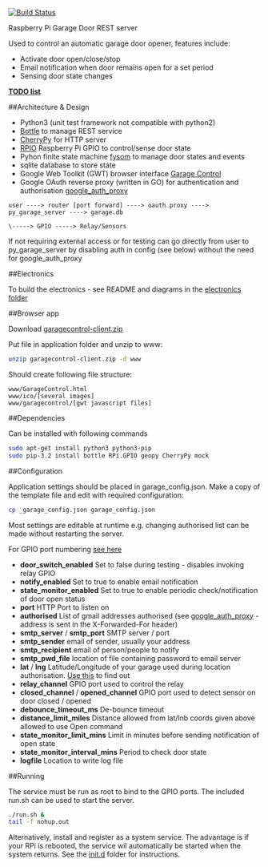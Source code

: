 [![Build Status](https://travis-ci.org/drweaver/py_garage_server.png?branch=master)](https://travis-ci.org/drweaver/py_garage_server)

Raspberry Pi Garage Door REST server

Used to control an automatic garage door opener, features include:

* Activate door open/close/stop
* Email notification when door remains open for a set period
* Sensing door state changes

[**TODO list**](https://gist.github.com/drweaver/8904740)

##Architecture & Design

* Python3 (unit test framework not compatible with python2)
* [Bottle](http://bottlepy.org/) to manage REST service
* [CherryPy](http://www.cherrypy.org) for HTTP server
* [RPIO](https://pypi.python.org/pypi/RPIO) Raspberry Pi GPIO to control/sense door state 
* Pyhon finite state machine [fysom](https://github.com/oxplot/fysom) to manage door states and events
* sqlite database to store state
* Google Web Toolkit (GWT) browser interface [Garage Control](https://github.com/drweaver/gwt_garage_control)
* Google OAuth reverse proxy (written in GO) for authentication and authorisation [google_auth_proxy](https://github.com/drweaver/google_auth_proxy)

```
user ----> router [port forward] ----> oauth proxy ----> py_garage_server ----> garage.db
                                                                        \-----> GPIO -----> Relay/Sensors
```

If not requiring external access or for testing can go directly from 
user to py_garage_server by disabling auth in config (see below) without
the need for google_auth_proxy
																		
##Electronics

To build the electronics - see README and diagrams in the [electronics folder](electronics/README.md)

##Browser app

Download [garagecontrol-client.zip](https://github.com/drweaver/gwt_garage_control/releases/latest)

Put file in application folder and unzip to www: 
```bash
unzip garagecontrol-client.zip -d www
```

Should create following file structure:
```
www/GarageControl.html
www/ico/[several images]
www/garagecontrol/[gwt javascript files] 
```

##Dependencies

Can be installed with following commands
```bash
sudo apt-get install python3 python3-pip
sudo pip-3.2 install bottle RPi.GPIO geopy CherryPy mock
```

##Configuration

Application settings should be placed in garage_config.json.  Make a copy of the template file and edit with required configuration:

```bash
cp _garage_config.json garage_config.json
```

Most settings are editable at runtime
e.g. changing authorised list can be made without restarting the server.

For GPIO port numbering [see here](http://pi.gadgetoid.com/pinout/gpio)

* **door_switch_enabled** Set to false during testing - disables invoking relay GPIO
* **notify_enabled** Set to true to enable email notification
* **state_monitor_enabled** Set to true to enable periodic check/notification of door open status
* **port** HTTP Port to listen on
* **authorised** List of gmail addresses authorised (see [google_auth_proxy](https://github.com/drweaver/google_auth_proxy) - address is sent in the X-Forwarded-For header)
* **smtp_server** / **smtp_port** SMTP server / port
* **smtp_sender** email of sender, usually your address
* **smtp_recipient** email of person/people to notify 
* **smtp_pwd_file** location of file containing password to email server
* **lat** / **lng** Latitude/Longitude of your garage used during location authorisation.  [Use this](http://itouchmap.com/latlong.html) to find out
* **relay_channel** GPIO port used to control the relay
* **closed_channel** / **opened_channel** GPIO port used to detect sensor on door closed / opened
* **debounce_timeout_ms** De-bounce timeout
* **distance_limit_miles** Distance allowed from lat/lnb coords given above allowed to use Open command
* **state_monitor_limit_mins** Limit in minutes before sending notification of open state
* **state_monitor_interval_mins** Period to check door state
* **logfile** Location to write log file

##Running

The service must be run as root to bind to the GPIO ports.  The included run.sh can be used to start the server.
```bash
./run.sh &
tail -f nohup.out
```

Alternatively, install and register as a system service.  The advantage is if your RPi is rebooted, the service wil automatically be started when the system returns.  See the [init.d](init.d) folder for instructions.
